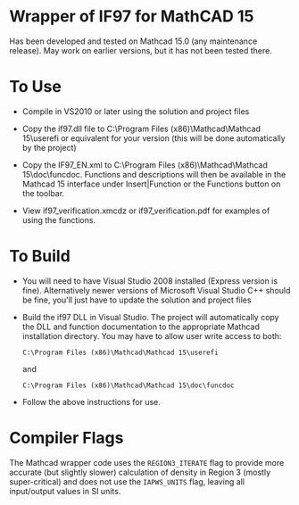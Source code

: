 Wrapper of IF97 for MathCAD 15
==================================

Has been developed and tested on Mathcad 15.0 (any maintenance release).  May work on earlier versions, but it has not been tested there.

To Use
======

* Compile in VS2010 or later using the solution and project files

* Copy the if97.dll file to C:\\Program Files (x86)\\Mathcad\\Mathcad 15\\userefi or equivalent for your version (this will be done automatically by the project)  
  
* Copy the IF97_EN.xml to C:\\Program Files (x86)\\Mathcad\\Mathcad 15\\doc\\funcdoc.  Functions and descriptions will then be available in the Mathcad 15 interface under Insert|Function or the Functions button on the toolbar.

* View if97_verification.xmcdz or if97_verification.pdf for examples of using the functions.

To Build
========

* You will need to have Visual Studio 2008 installed (Express version is fine).  Alternatively newer versions of Microsoft Visual Studio C++ should be fine, you'll just have to update the solution and project files

* Build the if97 DLL in Visual Studio.  The project will automatically copy the DLL and function documentation to the appropriate Mathcad installation directory.  You may have to allow user write access to both:

	``C:\Program Files (x86)\Mathcad\Mathcad 15\userefi``
	
    and
		
	``C:\Program Files (x86)\Mathcad\Mathcad 15\doc\funcdoc``

* Follow the above instructions for use.

Compiler Flags
==============

The Mathcad wrapper code uses the ``REGION3_ITERATE`` flag to provide more accurate (but slightly slower) calculation of density in Region 3 (mostly super-critical) and does not use the ``IAPWS_UNITS`` flag, leaving all input/output values in SI units.
